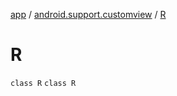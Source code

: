 [app](../../index.md) / [android.support.customview](../index.md) / [R](./index.md)

# R

`class R`
`class R`